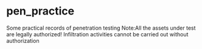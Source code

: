 # pen_practice
Some practical records of penetration testing
Note:All the assets under test are legally authorized!
Infiltration activities cannot be carried out without authorization
